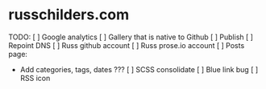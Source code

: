 # russchilders.com

TODO:
[ ] Google analytics
[ ] Gallery that is native to Github
[ ] Publish
[ ] Repoint DNS
[ ] Russ github account
[ ] Russ prose.io account
[ ] Posts page:
   - Add categories, tags, dates ???
[ ] SCSS consolidate
[ ] Blue link bug
[ ] RSS icon

